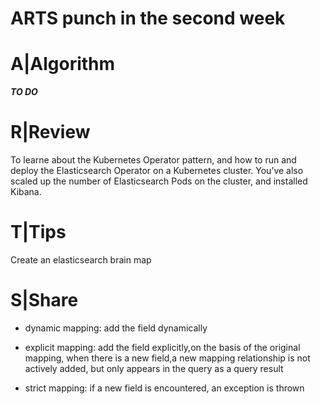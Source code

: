 # ARTS punch in the second week

# A|Algorithm

***TO DO***



# R|Review

[ Tips ]: http://t.cn/A67qEYHn

To learne about the Kubernetes Operator pattern, and how to run and deploy the Elasticsearch Operator on a Kubernetes cluster. You’ve also scaled up the number of Elasticsearch Pods on the cluster, and installed Kibana. 

# T|Tips

Create an elasticsearch brain map

# S|Share

[ Tips ]:  https://www.cnblogs.com/s686zhou/p/12253597.html

- dynamic mapping: add the field dynamically
- explicit mapping: add the field explicitly,on the basis of the original mapping, when there is a new field,a new mapping relationship is not actively added, but only appears in the query as a query result

- strict mapping:  if a new field is encountered, an exception is thrown